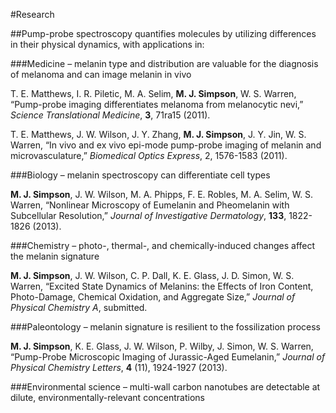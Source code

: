 #Research

##Pump-probe spectroscopy quantifies molecules by utilizing differences in their physical dynamics, with applications in:

###Medicine – melanin type and distribution are valuable for the diagnosis of melanoma and can image melanin in vivo

T. E. Matthews, I. R. Piletic, M. A. Selim, **M. J. Simpson**, W. S. Warren, “Pump-probe imaging differentiates melanoma from melanocytic nevi,” *Science Translational Medicine*, **3**, 71ra15 (2011).

T. E. Matthews, J. W. Wilson, J. Y. Zhang, **M. J. Simpson**, J. Y. Jin, W. S. Warren, “In vivo and ex vivo epi-mode pump-probe imaging of melanin and microvasculature,” *Biomedical Optics Express*, 2, 1576-1583 (2011).

###Biology – melanin spectroscopy can differentiate cell types

**M. J. Simpson**, J. W. Wilson, M. A. Phipps, F. E. Robles, M. A. Selim, W. S. Warren, “Nonlinear Microscopy of Eumelanin and Pheomelanin with Subcellular Resolution,” *Journal of Investigative Dermatology*, **133**, 1822-1826 (2013).

###Chemistry – photo-, thermal-, and chemically-induced changes affect the melanin signature

**M. J. Simpson**, J. W. Wilson, C. P. Dall, K. E. Glass, J. D. Simon, W. S. Warren, “Excited State Dynamics of Melanins: the Effects of Iron Content, Photo-Damage, Chemical Oxidation, and Aggregate Size,” *Journal of Physical Chemistry A*, submitted.

###Paleontology – melanin signature is resilient to the fossilization process

**M. J. Simpson**, K. E. Glass, J. W. Wilson, P. Wilby, J. Simon, W. S. Warren, “Pump-Probe Microscopic Imaging of Jurassic-Aged Eumelanin,” *Journal of Physical Chemistry Letters*, **4** (11), 1924-1927 (2013).

###Environmental science – multi-wall carbon nanotubes are detectable at dilute, environmentally-relevant concentrations
